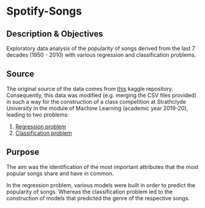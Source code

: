 # Spotify-Songs

## Description & Objectives
Exploratory data analysis of the popularity of songs derived from the last 7 decades (1950 - 2010) with various regression and classification problems. 

## Source
The original source of the data comes from [this](https://www.kaggle.com/cnic92/spotify-past-decades-songs-50s10s) kaggle repository. Consequently, this data was modified (e.g. merging the CSV files provided) in such a way for the construction of a class competition at Strathclyde University in the module of Machine Learning (academic year 2019-20), leading to two problems: 
1) [Regression problem](https://www.kaggle.com/c/cs98x-spotify-regression/overview)
2) [Classification problem](https://www.kaggle.com/c/cs98xspotifyclassification)

## Purpose
The aim was the identification of the most important attributes that the most popular songs share and have in common.

In the regression problem, various models were built in order to predict the popularity of songs. Whereas the classification problem led to the construction of models that predicted the genre of the respective songs.
